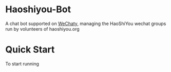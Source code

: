 # Haoshiyou-Bot
A chat bot supported on [WeChaty](http://blog.wechaty.io),
managing the HaoShiYou wechat groups run by volunteers of haoshiyou.org

# Quick Start
To start running 

```bash

```
